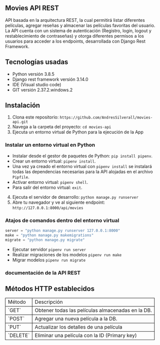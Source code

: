 ## Movies API REST

API basada en la arquitectura REST, la cual permitirá listar diferentes películas, agregar reseñas y almacenar las películas favoritas del usuario. La API cuenta con un sistema de autenticación (Registro, login, logout y restablecimiento de contraseñas) y otorga diferentes permisos a los usuarios para acceder a los endpoints, desarrollada con Django Rest Framework.


## Tecnologías usadas

- Python versión 3.8.5
- Django rest framework versión 3.14.0
- IDE (Visual studio code)
- GIT versión 2.37.2.windows.2


## Instalación

1. Clona este repositorio: `https://github.com/AndresSilverall/movies-api.git`
2. Navega a la carpeta del proyecto: `cd movies-api`
3. Ejecuta un entorno virtual de Python para la ejecución de la App


### Instalar un entorno virtual en Python 

- Instalar desde el gestor de paquetes de Python: `pip install pipenv`.
- Crear un entorno virtual: `pipenv install`.
- Una vez ya creado el entorno virtual con `pipenv install` se instalará todas las dependencias necesarias para la API alojadas en el archivo `Pipfile`.
- Activar entorno virtual: `pipenv shell`.
- Para salir del entorno virtual: `exit`.


4. Ejecuta el servidor de desarrollo: `python manage.py runserver`
5. Abre tu navegador y ve al siguiente endpoint: `http://127.0.0.1:8000/api/movies`


### Atajos de comandos dentro del entorno virtual

```python
server = "python manage.py runserver 127.0.0.1:8000"
make = "python manage.py makemigrations"
migrate = "python manage.py migrate"

```

- Ejecutar servidor `pipenv run server`
- Realizar migraciones de los modelos `pipenv run make`
- Migrar modelos `pipenv run migrate`


### documentación de la API REST

## Métodos HTTP establecidos 

<table style="border-collapse: collapse; width: 100%;">
  <tr>
    <td style="border: 1px solid black;">Método</td>
    <td style="border: 1px solid black;">Descripción </td>
  </tr>
  <tr>
    <td style="border: 1px solid black;">`GET`</td>
    <td style="border: 1px solid black;">Obtener todas las películas almacenadas en la DB.</td>
  </tr>
  <tr>
    <td style="border: 1px solid black;">`POST`</td>
    <td style="border: 1px solid black;">Agregar una nueva película a la DB.</td>
  </tr>
  <tr>
    <td style="border: 1px solid black;">`PUT`</td>
    <td style="border: 1px solid black;">Actualizar los detalles de una película</td>
  </tr>
  <tr>
    <td style="border: 1px solid black;">`DELETE`</td>
    <td style="border: 1px solid black;">Eliminar una película con la ID (Primary key)</td>
  </tr>
 
